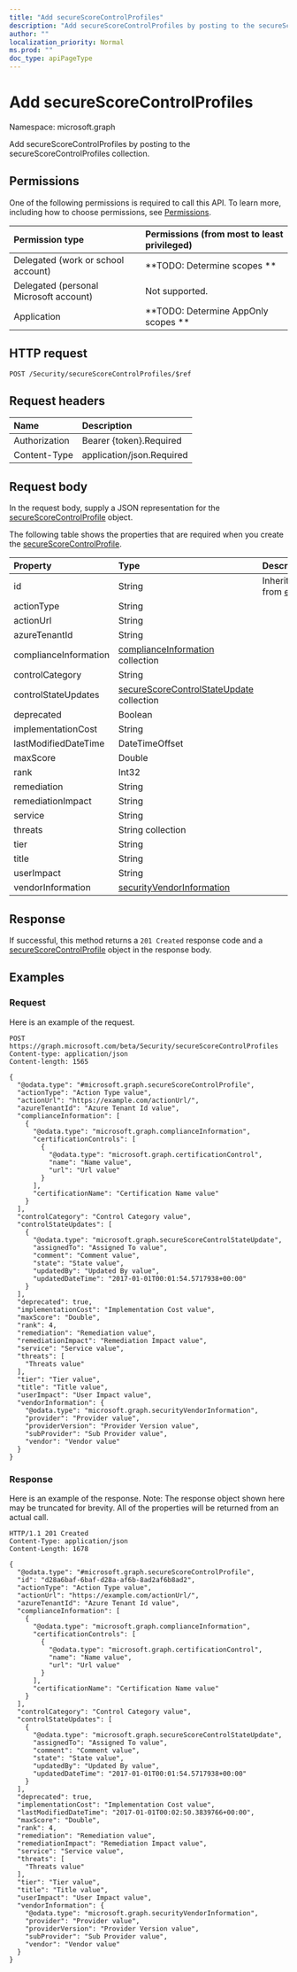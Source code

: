 ```yaml
---
title: "Add secureScoreControlProfiles"
description: "Add secureScoreControlProfiles by posting to the secureScoreControlProfiles collection."
author: ""
localization_priority: Normal
ms.prod: ""
doc_type: apiPageType
---
```


# Add secureScoreControlProfiles

Namespace: microsoft.graph

Add secureScoreControlProfiles by posting to the secureScoreControlProfiles collection.

## Permissions
One of the following permissions is required to call this API. To learn more, including how to choose permissions, see [Permissions](/concepts/permissions-reference.md).

|Permission type|Permissions (from most to least privileged)|
|:---|:---|
|Delegated (work or school account)|**TODO: Determine scopes **|
|Delegated (personal Microsoft account)|Not supported.|
|Application|**TODO: Determine AppOnly scopes **|

## HTTP request
<!-- {
  "blockType": "ignored"
}
-->
``` http
POST /Security/secureScoreControlProfiles/$ref
```

## Request headers
|Name|Description|
|:---|:---|
|Authorization|Bearer {token}.Required|
|Content-Type|application/json.Required|

## Request body
In the request body, supply a JSON representation for the [secureScoreControlProfile](../resources/securescorecontrolprofile.md) object.

The following table shows the properties that are required when you create the [secureScoreControlProfile](../resources/securescorecontrolprofile.md).

|Property|Type|Description|
|:---|:---|:---|
|id|String| Inherited from [entity](../resources/entity.md)|
|actionType|String||
|actionUrl|String||
|azureTenantId|String||
|complianceInformation|[complianceInformation](../resources/complianceinformation.md) collection||
|controlCategory|String||
|controlStateUpdates|[secureScoreControlStateUpdate](../resources/securescorecontrolstateupdate.md) collection||
|deprecated|Boolean||
|implementationCost|String||
|lastModifiedDateTime|DateTimeOffset||
|maxScore|Double||
|rank|Int32||
|remediation|String||
|remediationImpact|String||
|service|String||
|threats|String collection||
|tier|String||
|title|String||
|userImpact|String||
|vendorInformation|[securityVendorInformation](../resources/securityvendorinformation.md)||



## Response
If successful, this method returns a `201 Created` response code and a [secureScoreControlProfile](../resources/securescorecontrolprofile.md) object in the response body.

## Examples

### Request
Here is an example of the request.
<!-- {
  "blockType": "request",
  "name": "create_securescorecontrolprofile_from_"
}
-->
``` http
POST https://graph.microsoft.com/beta/Security/secureScoreControlProfiles
Content-type: application/json
Content-length: 1565

{
  "@odata.type": "#microsoft.graph.secureScoreControlProfile",
  "actionType": "Action Type value",
  "actionUrl": "https://example.com/actionUrl/",
  "azureTenantId": "Azure Tenant Id value",
  "complianceInformation": [
    {
      "@odata.type": "microsoft.graph.complianceInformation",
      "certificationControls": [
        {
          "@odata.type": "microsoft.graph.certificationControl",
          "name": "Name value",
          "url": "Url value"
        }
      ],
      "certificationName": "Certification Name value"
    }
  ],
  "controlCategory": "Control Category value",
  "controlStateUpdates": [
    {
      "@odata.type": "microsoft.graph.secureScoreControlStateUpdate",
      "assignedTo": "Assigned To value",
      "comment": "Comment value",
      "state": "State value",
      "updatedBy": "Updated By value",
      "updatedDateTime": "2017-01-01T00:01:54.5717938+00:00"
    }
  ],
  "deprecated": true,
  "implementationCost": "Implementation Cost value",
  "maxScore": "Double",
  "rank": 4,
  "remediation": "Remediation value",
  "remediationImpact": "Remediation Impact value",
  "service": "Service value",
  "threats": [
    "Threats value"
  ],
  "tier": "Tier value",
  "title": "Title value",
  "userImpact": "User Impact value",
  "vendorInformation": {
    "@odata.type": "microsoft.graph.securityVendorInformation",
    "provider": "Provider value",
    "providerVersion": "Provider Version value",
    "subProvider": "Sub Provider value",
    "vendor": "Vendor value"
  }
}
```

### Response
Here is an example of the response. Note: The response object shown here may be truncated for brevity. All of the properties will be returned from an actual call.
<!-- {
  "blockType": "response",
  "truncated": true,
  "@odata.type": "microsoft.graph.securescorecontrolprofile"
}
-->
``` http
HTTP/1.1 201 Created
Content-Type: application/json
Content-Length: 1678

{
  "@odata.type": "#microsoft.graph.secureScoreControlProfile",
  "id": "d28a6baf-6baf-d28a-af6b-8ad2af6b8ad2",
  "actionType": "Action Type value",
  "actionUrl": "https://example.com/actionUrl/",
  "azureTenantId": "Azure Tenant Id value",
  "complianceInformation": [
    {
      "@odata.type": "microsoft.graph.complianceInformation",
      "certificationControls": [
        {
          "@odata.type": "microsoft.graph.certificationControl",
          "name": "Name value",
          "url": "Url value"
        }
      ],
      "certificationName": "Certification Name value"
    }
  ],
  "controlCategory": "Control Category value",
  "controlStateUpdates": [
    {
      "@odata.type": "microsoft.graph.secureScoreControlStateUpdate",
      "assignedTo": "Assigned To value",
      "comment": "Comment value",
      "state": "State value",
      "updatedBy": "Updated By value",
      "updatedDateTime": "2017-01-01T00:01:54.5717938+00:00"
    }
  ],
  "deprecated": true,
  "implementationCost": "Implementation Cost value",
  "lastModifiedDateTime": "2017-01-01T00:02:50.3839766+00:00",
  "maxScore": "Double",
  "rank": 4,
  "remediation": "Remediation value",
  "remediationImpact": "Remediation Impact value",
  "service": "Service value",
  "threats": [
    "Threats value"
  ],
  "tier": "Tier value",
  "title": "Title value",
  "userImpact": "User Impact value",
  "vendorInformation": {
    "@odata.type": "microsoft.graph.securityVendorInformation",
    "provider": "Provider value",
    "providerVersion": "Provider Version value",
    "subProvider": "Sub Provider value",
    "vendor": "Vendor value"
  }
}
```

